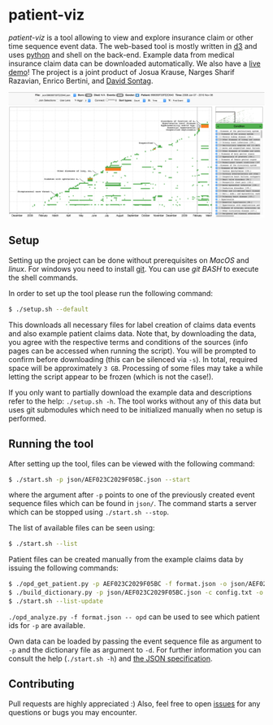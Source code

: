 # patient-viz

*patient-viz* is a tool allowing to view and explore insurance claim
or other time sequence event data. The web-based tool is mostly written in
[d3](http://d3js.org/) and uses [python](https://www.python.org/) and shell on the back-end.
Example data from medical insurance claim data can be downloaded automatically.
We also have a [live demo](http://nyuvis.github.io/patient-viz/index.html)!
The project is a joint product of Josua Krause, Narges Sharif Razavian,
Enrico Bertini, and [David Sontag](http://cs.nyu.edu/~dsontag/).

![The tool in action!](overview.png)

## Setup

Setting up the project can be done without prerequisites on *MacOS* and *linux*.
For windows you need to install [git](https://msysgit.github.io/).
You can use *git BASH* to execute the shell commands.

In order to set up the tool please run the following command:

```bash
$ ./setup.sh --default
```

This downloads all necessary files for label creation of claims data events
and also example patient claims data. Note that, by downloading the data,
you agree with the respective terms and conditions of the sources
(info pages can be accessed when running the script). You will
be prompted to confirm before downloading (this can be silenced
via `-s`). In total, required space will be approximately `3 GB`.
Processing of some files may take a while letting the script appear
to be frozen (which is not the case!).

If you only want to partially download the example data and descriptions
refer to the help: `./setup.sh -h`. The tool works without any of this data
but uses git submodules which need to be initialized manually
when no setup is performed.

## Running the tool

After setting up the tool, files can be viewed with the following command:

```bash
$ ./start.sh -p json/AEF023C2029F05BC.json --start
```

where the argument after `-p` points to one of the previously created
event sequence files which can be found in `json/`. The command starts
a server which can be stopped using `./start.sh --stop`.

The list of available files can be seen using:

```bash
$ ./start.sh --list
```

Patient files can be created manually from the example claims data by
issuing the following commands:

```bash
$ ./opd_get_patient.py -p AEF023C2029F05BC -f format.json -o json/AEF023C2029F05BC.json -- opd
$ ./build_dictionary.py -p json/AEF023C2029F05BC.json -c config.txt -o json/dictionary.json
$ ./start.sh --list-update
```

`./opd_analyze.py -f format.json -- opd` can be used to see which patient ids for `-p` are available.

Own data can be loaded by passing the event sequence file as argument to `-p`
and the dictionary file as argument to `-d`. For further information you
can consult the help (`./start.sh -h`) and [the JSON specification](spec.md).

## Contributing

Pull requests are highly appreciated :)
Also, feel free to open [issues](https://github.com/nyuvis/patient-viz/issues) for any questions or bugs you may encounter.
